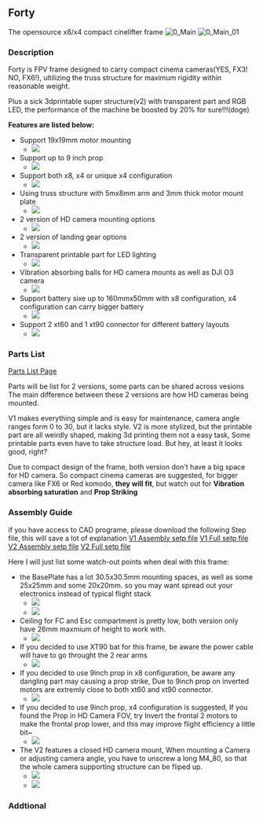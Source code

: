 ## Forty  
The opensource x8/x4 compact cinelifter frame 
![0_Main](Images/Previews/0_Main.png)
![0_Main_01](Images/Previews/0_Main_01.png)

### Description
Forty is FPV frame designed to carry compact cinema cameras(YES, FX3! NO, FX6!), ultilizing the truss structure for maximum rigidity within reasonable weight.

Plus a sick 3dprintable super structure(v2) with transparent part and RGB LED, the performance of the machine be boosted by 20% for sure!!!(doge)

**Features are listed below:**
- Support 19x19mm motor mounting
  - ![](Images\Previews\1_MotorMount.png)
- Support up to 9 inch prop
  - ![](Images\Previews\1_PropSize.png)
- Support both x8, x4 or unique x4 configuration
  - ![](Images\Previews\1_MultipleConfigurations.png)
- Using truss structure with 5mx8mm arm and 3mm thick motor mount plate
  - ![](Images\Previews\1_ArmStructure.png)
- 2 version of HD camera mounting options
  - ![](Images\Previews\1_2HDCameraMountOptions.png)
- 2 version of landing gear options
  - ![](Images\Previews\1_2LandingGearOptions.png)
- Transparent printable part for LED lighting
  - ![](Images\Previews\1_TransparentParts.png)
- Vibration absorbing balls for HD camera mounts as well as DJI O3 camera
  - ![](Images\Previews\1_DamperSetup.png)
- Support battery sixe up to 160mmx50mm with x8 configuration, x4 configuration can carry bigger battery
  - ![](Images\Previews\1_BatterySpace.png)
- Support 2 xt60 and 1 xt90 connector for different battery layouts
  - ![](Images\Previews\1_xt60xt90.png)
### Parts List

[Parts List Page](./PartsList.md)

Parts will be list for 2 versions, some parts can be shared across vesions
The main difference between these 2 versions are how HD cameras being mounted.

V1 makes everything simple and is easy for maintenance, camera angle ranges form 0 to 30, but it lacks style.
V2 is more stylized, but the printable part are all  weirdly shaped, making 3d printing them not a easy task, Some printable parts even have to take structure load. But hey, at least it looks good, right?

Due to compact design of the frame, both version don't have a big space for HD camera. So compact cinema cameras are suggested, for bigger camera like FX6 or Red komodo, **they will fit**, but watch out for **Vibration absorbing saturation** and **Prop Striking**

### Assembly Guide
if you have access to CAD programe, please download the following Step file, this will save a lot of explanation
[V1 Assembly setp file](./Parts/FullAssembly/Forty_V1.step)
[V1 Full setp file](./Parts/FullAssembly/Forty_V1_Full.step)
[V2 Assembly setp file](./Parts/FullAssembly/Forty_V2.step)
[V2 Full setp file](./Parts/FullAssembly/Forty_V2_Full.step)

Here I will just list some watch-out points when deal with this frame:

- the BasePlate has a lot 30.5x30.5mm mounting spaces, as well as some 25x25mm and some 20x20mm. so you may want spread out your electronics instead of typical flight stack
  - ![](Images\\Guides\Electroniccompartment_1.png)
  - ![](Images\\Guides\Electroniccompartment_2.png)
- Ceiling for FC and Esc compartment is pretty low, both version only have 26mm maxmium of height to work with.
  - ![](Images\\Guides\Electroniccompartment_3.png)
- If you decided to use XT90 bat for this frame, be aware the power cable will have to go throught the 2 rear arms
  - ![](Images\\Guides\PowerCable.png)
- If you decided to use 9inch prop in x8 configuration, be aware any dangling part may causing a prop strike, Due to 9inch prop on inverted motors are extremly close to both xt60 and xt90 connector.
  - ![](Images\\Guides\CableProStrike.png)
- If you decided to use 9inch prop, x4 configuration is suggested, If you found the Prop in HD Camera FOV, try Invert the frontal 2 motors to make the frontal prop lower, and this may improve flight efficiency a little bit~
  - ![](Images\\Guides\FrontalInvertX4.png)
- The V2 features a closed HD camera mount, When mounting a Camera or adjusting camera angle, you have to unscrew a long M4_80, so that the whole camera supporting structure can be fliped up.
  - ![](Images\\Guides\CameraSupportingStructure_1.png)
  - ![](Images\\Guides\CameraSupportingStructure_2.png)

### Addtional
